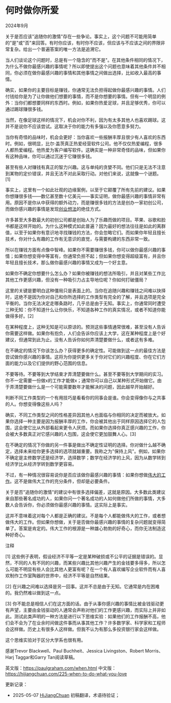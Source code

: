 
# 何时做你所爱

2024年9月

关于是否应该"追随你的激情"存在一些争论。事实上，这个问题不可能用简单的"是"或"否"来回答。有时你应该，有时你不应该，但应该与不应该之间的界限非常复杂。给出一个普遍答案的唯一方法是追溯它。

当人们谈论这个问题时，总是有一个隐含的"而不是"。在其他条件相同的情况下，为什么不做你最感兴趣的事情呢？所以即使提出这个问题也意味着其他条件并不相同，你必须在做你最感兴趣的事情和其他事情之间做出选择，比如收入最高的事情。

确实，如果你的主要目标是赚钱，你通常无法负担得起做你最感兴趣的事情。人们付钱给你是为了让你做他们想要的事情，而不是你想要的事情。但有一个明显的例外：当你们都想要同样的东西时。例如，如果你热爱足球，并且足够优秀，你可以通过踢球赚很多钱。

当然，在像足球这样的情况下，机会对你不利，因为有太多其他人也喜欢踢球。这并不是说你不应该尝试。这取决于你的能力有多强以及你愿意多努力。

当你有奇怪的品味时，机会会更好：当你喜欢一些报酬丰厚且很少有人喜欢的东西时。例如，很明显，比尔·盖茨真正热爱经营软件公司。他不仅仅热爱编程，很多人都热爱编程。他热爱为客户编写软件。这确实是一种非常奇怪的品味，但如果你有这种品味，你可以通过沉迷于它赚很多钱。

甚至有些人对赚钱有真正的智力兴趣。这与单纯的贪婪不同。他们只是无法不注意到某物的定价错误，并且无法不对此采取行动。对他们来说，这就像一个谜题。[1]

事实上，这里有一个如此壮观的边缘案例，以至于它颠覆了所有先前的建议。如果你想赚很多钱——数亿甚至数十亿美元——事实证明，做你最感兴趣的事情非常有用。原因不是你从中获得的额外动力，而是赚很多钱的方法是创办一家初创公司，而做你感兴趣的事情是发现[创业想法](https://paulgraham.com/startupideas.html)的绝佳方式。

许多甚至大多数最大的初创公司都是创始人为了乐趣而做的项目。苹果、谷歌和脸书都是这样开始的。为什么这种模式如此普遍？因为最好的想法往往是如此的离群值，以至于如果你有意识地寻找赚钱的方法，你会忽略它们。而如果你年轻且擅长技术，你对什么有趣的工作有无意识的直觉，与需要构建的东西非常一致。

所以在赚钱方面有点像中智峰。如果你不需要赚很多钱，你可以做你最感兴趣的事情；如果你想变得中等富有，你通常负担不起；但如果你想变得超级富有，并且你年轻且擅长技术，那么做你最感兴趣的事情又成为一个好主意。

如果你不确定你想要什么怎么办？如果你被赚钱的想法所吸引，并且对某些工作比其他工作更感兴趣，但没有一种吸引力占主导地位呢？你如何打破僵局？

这里的关键是要明白这种僵局只是表面上的。当你在追随兴趣和赚钱之间难以抉择时，这绝不是因为你对自己和你所选择的工作类型有完全的了解，并且选项是完全平衡的。当你无法决定走哪条路时，几乎总是由于无知。事实上，你通常同时遭受三种无知：你不知道什么让你快乐，不知道各种工作的真实情况，或者不知道你能做得多好。[2]

在某种程度上，这种无知是可以原谅的。预测这些事情通常很难，甚至没有人告诉你需要这样做。如果你有抱负，人们会告诉你应该上大学，这在某种程度上是个好建议，但通常到此为止。没有人告诉你如何弄清楚要做什么，或者这有多难。

在不确定的情况下你该怎么办？获得更多的确定性。可能做到这一点的最佳方法是尝试做你感兴趣的事情。这将为你提供更多关于你对它们的兴趣程度、你在它们方面的能力以及它们提供的野心范围的信息。

不要等待。不要等到大学结束才弄清楚要做什么。甚至不要等到大学期间的实习。你不一定需要一份做x的工作才能做x；通常你可以自己以某种形式开始做它。由于弄清楚要做什么是一个可能需要数年才能解决的问题，因此越早开始越好。

判断不同工作类型的一个有用技巧是看看你的同事会是谁。你会变得像你与之共事的人。你想变得像这些人吗？

确实，不同工作类型之间的性格差异因其他人也面临与你相同的决定而被放大。如果你选择一种主要是因为报酬丰厚的工作，你会被其他出于同样原因选择它的人包围，这会使它比从外部看起来更令人厌烦。而如果你选择你真正感兴趣的工作，你会被大多数真正对它感兴趣的人包围，这会使它更加鼓舞人心。[3]

在不确定的情况下你做的另一件事是做出不确定性证明的选择。你对做什么越不确定，选择未来给你更多选择的选项就越重要。我称之为"保持上风"。例如，如果你不确定是主修数学还是经济学，选择数学；数学在经济学的上风，因为从数学转到经济学比从经济学转到数学更容易。

不过，有一种情况很容易说你是否应该做你最感兴趣的事情：如果你想做[伟大的工作](https://paulgraham.com/greatwork.html)。这不是做伟大工作的充分条件，但却是必要条件。

关于是否"追随你的激情"的建议中有很多选择偏差，这就是原因。大多数此类建议来自那些著名成功的人，如果你问一个著名成功的人如何做他们所做的事情，大多数人会告诉你，你必须做你最感兴趣的事情。这实际上是事实。

这并不意味着这对每个人都是正确的建议。不是每个人都能做伟大的工作，或者想做伟大的工作。但如果你想做，关于是否做你最感兴趣的事情的复杂问题就变得简单了。答案是肯定的。伟大工作的根源是一种雄心勃勃的好奇心，而你无法制造这种好奇心。

注释

[1] 这些例子表明，假设经济不平等一定是某种破损或不公平的证据是错误的。显然，不同的人有不同的兴趣，而某些兴趣比其他兴趣产生的金钱要多得多，所以怎么可能不明显有些人会比其他人更富有呢？在一个有人喜欢编写企业软件而有人喜欢制作工作室陶器的世界中，经济不平等是自然结果。

[2] 在兴趣之间难以选择是另一回事。这并不总是由于无知。它通常是内在困难的。我仍然难以做到这一点。

[3] 你不能总是相信人们在这方面的话。由于从事你感兴趣的事情比被金钱驱动更有声望，主要由金钱驱动的人通常会声称对他们的工作更感兴趣，而实际上并非如此。测试此类声明的一种方法是进行以下思维实验：如果他们的工作报酬不高，他们会不会为了在业余时间做这件事而从事其他工作？许多数学家、科学家和工程师会这样做。历史上有很多人这样做。但我不认为有那么多投资银行家会这样做。

这个思维实验对于区分大学系也很有用。

感谢Trevor Blackwell、Paul Buchheit、Jessica Livingston、Robert Morris、Harj Taggar和Garry Tan阅读草稿。

英文版：https://paulgraham.com/when.html
中文版：https://hijiangchuan.com/225-when-to-do-what-you-love



更新记录：
- 2025-05-07 [HiJiangChuan](https://hijiangchuan.com) 初稿翻译，术语待验证； 
